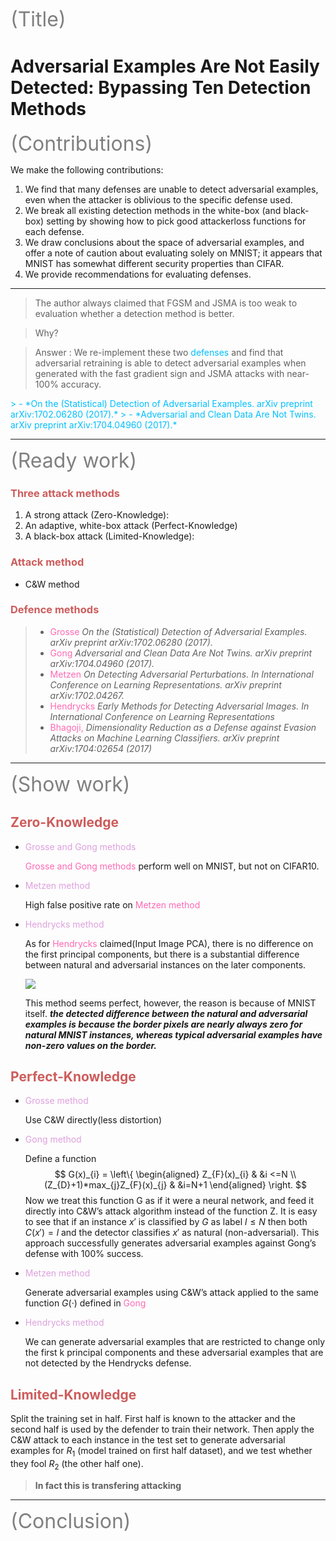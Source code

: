 
<font size=6 color=gray> (Title) </font>

# Adversarial Examples Are Not Easily Detected: Bypassing Ten Detection Methods

<font size=6 color=gray> (Contributions) </font>

We make the following contributions:
1. We find that many defenses are unable to detect adversarial examples, even when the attacker is oblivious to the specific defense used.
2. We break all existing detection methods in the white-box (and black-box) setting by showing how to pick good attackerloss functions for each defense.
3. We draw conclusions about the space of adversarial examples, and offer a note of caution about evaluating solely on MNIST; it appears that MNIST has somewhat different security properties than CIFAR.
4. We provide recommendations for evaluating defenses.
---
> The author always claimed that FGSM and JSMA is too weak to evaluation whether a detection method is better.

>Why?

>Answer : We re-implement these two <font color=DeepSkyBlue >defenses </font> and find that adversarial retraining is able to detect adversarial examples when generated with the fast gradient sign and JSMA attacks with near-100% accuracy.
<font color=DeepSkyBlue >
> - *On the (Statistical) Detection of Adversarial Examples.
arXiv preprint arXiv:1702.06280 (2017).*
> - *Adversarial and Clean Data
Are Not Twins. arXiv preprint arXiv:1704.04960 (2017).*
</font>

---
<font size=6 color=gray> (Ready work) </font>


### <font color=IndianRed> Three attack methods</font>

1. A strong attack (Zero-Knowledge):
2. An adaptive, white-box attack (Perfect-Knowledge)
3. A black-box attack (Limited-Knowledge):

### <font color=IndianRed> Attack method </font>
- C&W method

### <font color=IndianRed> Defence methods </font>

> - <font color=HotPink>Grosse</font> *On the (Statistical) Detection of Adversarial Examples.
arXiv preprint arXiv:1702.06280 (2017).*
> - <font color=HotPink>Gong</font> *Adversarial and Clean Data
Are Not Twins. arXiv preprint arXiv:1704.04960 (2017).*
> - <font color=HotPink>Metzen</font> *On Detecting Adversarial Perturbations. In International Conference on Learning Representations. arXiv preprint arXiv:1702.04267.*
> - <font color=HotPink>Hendrycks</font> *Early Methods for Detecting Adversarial
Images. In International Conference on Learning Representations*
> - <font color=HotPink>Bhagoji,</font> *Dimensionality Reduction as a Defense against Evasion Attacks on Machine Learning Classifiers. arXiv preprint arXiv:1704:02654 (2017)*

---
<font size=6 color=gray> (Show work) </font>


## <font color=IndianRed>Zero-Knowledge</font>

- <font color=Plum>Grosse and Gong methods</font>
  
    <font color=HotPink>Grosse and Gong methods </font>perform well on MNIST, but not on CIFAR10. 
- <font color=Plum>Metzen method</font>

    High false positive rate on <font 
    color=HotPink>Metzen method</font> 

- <font color=Plum>Hendrycks method</font>

    As for <font color=HotPink>Hendrycks</font> claimed(Input Image PCA), there is no difference on the first principal components, but there is a substantial
    difference between natural and adversarial instances on the later components.

    ![](./PCA_input.png)

    This method seems perfect, however, the reason is because of MNIST itself. ***the detected difference between the natural and adversarial
    examples is because the border pixels are nearly always zero
    for natural MNIST instances, whereas typical adversarial examples
    have non-zero values on the border.***


## <font color=IndianRed>Perfect-Knowledge</font>

- <font color=Plum>Grosse method</font>
  
  Use C&W directly(less distortion)

- <font color=Plum> Gong method </font>
  
  Define a function 
    $$
    G(x)_{i} = \left\{
        \begin{aligned}  
        Z_{F}(x)_{i} & &i <=N \\
        (Z_{D}+1)*max_{j}Z_{F}(x)_{j} & &i=N+1        \end{aligned}
        \right.
    $$
    Now we treat this function G as if it were a neural network, and
    feed it directly into C&W’s attack algorithm instead of the function
    Z. It is easy to see that if an instance $x ′$ is classified by $G$ as label
    $l ≤ N$ then both $C(x ′) = l$ and the detector classifies $x ′$ as natural
    (non-adversarial). This approach successfully generates adversarial
    examples against Gong’s defense with 100% success.

- <font color=Plum> Metzen method </font>
  
    Generate adversarial examples
    using C&W’s attack applied to the same function $G(·)$ defined in <font color=HotPink>Gong</font>

- <font color=Plum>Hendrycks method</font>
    
    We can generate adversarial examples that are restricted to
change only the first k principal components and these adversarial examples that are not detected by the Hendrycks defense.

## <font color=IndianRed>Limited-Knowledge</font>

Split the training set in half. First half is known to the attacker and the second half is used by the defender to train their network. Then apply the C&W attack to each instance in the test set to generate adversarial examples for $R_{1}$ (model trained on first half dataset), and we test whether they fool $R_{2}$ (the other half one).

> **In fact this is transfering attacking**

---
<font size=6 color=gray> (Conclusion) </font>
